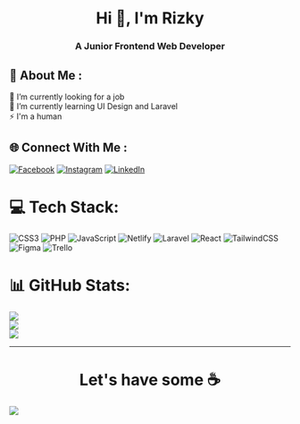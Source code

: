 
<h1 align="center">Hi 👋, I'm Rizky</h1>
<h3 align="center"> A Junior Frontend Web Developer</h3>

## 💫 About Me :
🔭 I’m currently looking for a job<br>
🌱 I’m currently learning UI Design and Laravel<br>
⚡ I'm a human<br>


## 🌐 Connect With Me :
[![Facebook](https://img.shields.io/badge/Facebook-%231877F2.svg?logo=Facebook&logoColor=white)](https://facebook.com/achmad.rizky.5076) [![Instagram](https://img.shields.io/badge/Instagram-%23E4405F.svg?logo=Instagram&logoColor=white)](https://instagram.com/ach_riz) [![LinkedIn](https://img.shields.io/badge/LinkedIn-%230077B5.svg?logo=linkedin&logoColor=white)](https://linkedin.com/in/achmad-rizky-513875200) 

# 💻 Tech Stack:
![CSS3](https://img.shields.io/badge/css3-%231572B6.svg?style=for-the-badge&logo=css3&logoColor=white) ![PHP](https://img.shields.io/badge/php-%23777BB4.svg?style=for-the-badge&logo=php&logoColor=white) ![JavaScript](https://img.shields.io/badge/javascript-%23323330.svg?style=for-the-badge&logo=javascript&logoColor=%23F7DF1E) ![Netlify](https://img.shields.io/badge/netlify-%23000000.svg?style=for-the-badge&logo=netlify&logoColor=#00C7B7) ![Laravel](https://img.shields.io/badge/laravel-%23FF2D20.svg?style=for-the-badge&logo=laravel&logoColor=white) ![React](https://img.shields.io/badge/react-%2320232a.svg?style=for-the-badge&logo=react&logoColor=%2361DAFB) ![TailwindCSS](https://img.shields.io/badge/tailwindcss-%2338B2AC.svg?style=for-the-badge&logo=tailwind-css&logoColor=white) 	![Figma](https://img.shields.io/badge/figma-%23F24E1E.svg?style=for-the-badge&logo=figma&logoColor=white) ![Trello](https://img.shields.io/badge/Trello-%23026AA7.svg?style=for-the-badge&logo=Trello&logoColor=white)
# 📊 GitHub Stats:
![](https://github-readme-stats.vercel.app/api?username=achmadrizky486&theme=default&hide_border=false&include_all_commits=true&count_private=false)<br/>
![](https://github-readme-streak-stats.herokuapp.com/?user=achmadrizky486&theme=default&hide_border=false)<br/>
![](https://github-readme-stats.vercel.app/api/top-langs/?username=achmadrizky486&theme=default&hide_border=false&include_all_commits=true&count_private=false&layout=compact)

---

<h1 align="center">Let's have some ☕<br></h1>

[![](https://visitcount.itsvg.in/api?id=achmadrizky486&icon=0&color=0)](https://visitcount.itsvg.in)



<!-- ProuRM ( https://gprm.itsvg.in ) -->
